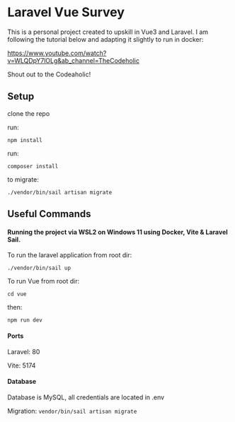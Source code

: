 # Laravel Vue Survey

This is a personal project created to upskill in Vue3 and Laravel. I am following the tutorial below and adapting it slightly to run in docker:

https://www.youtube.com/watch?v=WLQDpY7lOLg&ab_channel=TheCodeholic

Shout out to the Codeaholic!

## Setup

clone the repo

run:

`npm install`

run:

`composer install`

to migrate:

`./vendor/bin/sail artisan migrate`

## Useful Commands

#### Running the project via WSL2 on Windows 11 using Docker, Vite & Laravel Sail. 

To run the laravel application from root dir:
    
`./vendor/bin/sail up`

To run Vue from root dir:
   
`cd vue`
    
then:
    
`npm run dev`

#### Ports

Laravel: 80

Vite: 5174
    
#### Database

Database is MySQL, all credentials are located in .env

Migration: 
    `vendor/bin/sail artisan migrate`
